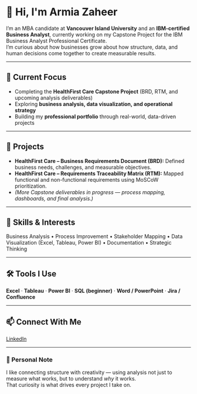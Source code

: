 # 👋 Hi, I'm Armia Zaheer  

I’m an MBA candidate at **Vancouver Island University** and an **IBM-certified Business Analyst**, currently working on my Capstone Project for the IBM Business Analyst Professional Certificate.  
I’m curious about how businesses grow about how structure, data, and human decisions come together to create measurable results.  

---

## 🎯 Current Focus  
- Completing the **HealthFirst Care Capstone Project** (BRD, RTM, and upcoming analysis deliverables)  
- Exploring **business analysis, data visualization, and operational strategy**  
- Building my **professional portfolio** through real-world, data-driven projects  

---

## 🧩 Projects  
- **HealthFirst Care – Business Requirements Document (BRD):** Defined business needs, challenges, and measurable objectives.  
- **HealthFirst Care – Requirements Traceability Matrix (RTM):** Mapped functional and non-functional requirements using MoSCoW prioritization.  
- *(More Capstone deliverables in progress — process mapping, dashboards, and final analysis.)*  

---

## 🧠 Skills & Interests  
Business Analysis • Process Improvement • Stakeholder Mapping • Data Visualization (Excel, Tableau, Power BI) • Documentation • Strategic Thinking  

---

## 🛠️ Tools I Use  
**Excel** · **Tableau** · **Power BI** · **SQL (beginner)** · **Word / PowerPoint** · **Jira / Confluence**  

---

## 📫 Connect With Me  
[LinkedIn](https://linkedin.com/in/armiazaheer)  

---

### 💭 Personal Note  
I like connecting structure with creativity — using analysis not just to measure what works, but to understand *why* it works.  
That curiosity is what drives every project I take on.  
